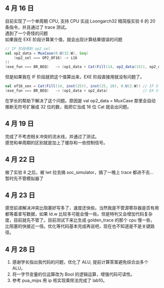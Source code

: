 ## 4 月 16 日
目前实现了一个单周期 CPU, 支持 CPU 实战 Loongarch32 精简版实验 6 的 20 条指令，并且通过了 trace 测试。  
遇到了一个奇怪的问题  
如果我在 EXE 阶段计算某个值，就会出现计算结果错误的问题  
```scala
// IF 阶段得到 op2_sel
val op2_data = MuxCase(0.U(32.W), Seq(
    (op2_sel === OP2_OF16) -> i16
))
(exe_fun === BR_BEQ)   -> (op1_data + Cat(Fill(14, op2_data(15)), op2_data, 0.U(2.W)))
```
但是如果我在 IF 阶段就把这个值算出来，EXE 阶段直接用就没有问题了。
```scala
val of16_sex = Cat(Fill(14, inst(25)), inst(25, 10), 0.U(2.W)) // IF Stage
(exe_fun === BR_BEQ)   -> (op1_data + op2_data)                // EX Stage
```

在学长的帮助下解决了这个问题。原因是 val op2_data = MuxCase 那里会自动推断无符号扩展成 32 位的数，我把它当成 16 位 Cat 就会出问题。


## 4 月 19 日
完成了不考虑相关冲突的流水线，并通过了测试。  
感觉和单周期的区别就是加上了缓存和一些控制信号。

## 4 月 22 日
做了实验 8 之后，被 lwt 拉去搞 soc_simulator，搞了一晚上 trace 都进不去... 暂时先不管模拟器了

## 4 月 23 日
感觉前递解决冲突比阻塞好写多了，速度还快些。当然我是不管源寄存器是否有用都等着拿写数据，如果 ld.w 比较多可能会慢一些。但是特判又会增加代码复杂度，目前就先不管了。目前测试下来比生成 golden_trace 的那个 cpu 慢一些，比阻塞的快接近一倍。优化等代码基本完成再说吧，现在也不知道是不是关键路径。

## 4 月 28 日
1. 感谢学长指出我代码的问题，优化了 ALU, 提前计算答案避免综合出多个 ALU。  
2. 将一字节变量的位运算改为 Bool 的逻辑运算，增强代码可读性。   
3. 参考 pua_mips 用 ip 核实现乘除法完成了 lab10。  